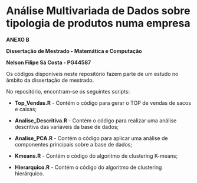 # Análise Multivariada de Dados sobre tipologia de produtos numa empresa
**ANEXO B**

**Dissertação de Mestrado - Matemática e Computação**

**Nelson Filipe Sá Costa - PG44587**

Os códigos disponíveis neste repositório fazem parte de um estudo no âmbito da dissertação de mestrado.

No repositório, encontram-se os seguintes scripts:

* **Top_Vendas.R** - Contém o código para gerar o TOP de vendas de sacos e caixas;

* **Analise_Descritiva.R** - Contém o código para realizar uma análise descritiva das variáveis da base de dados;

* **Analise_PCA.R** - Contém o código para aplicar uma análise de componentes principais sobre a base de dados;

* **Kmeans.R** - Contém o código do algoritmo de clustering K-means;

* **Hierarquico.R** - Contém o código do algoritmo de clustering hierárquico.
